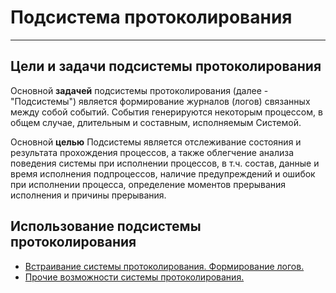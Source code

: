 ﻿---
Title: Подсистема протоколирования
Keywords: Подсистема протоколирования, Протоколирование, Logging
---

# Подсистема протоколирования
---

## Цели и задачи подсистемы протоколирования

Основной **задачей** подсистемы протоколирования (далее - "Подсистемы")
является формирование журналов (логов) связанных между собой событий.
События генерируются некоторым процессом, в общем случае, длительным и составным,
исполняемым Системой.

Основной **целью** Подсистемы является отслеживание состояния и результата
прохождения процессов, а также облегчение анализа поведения системы
при исполнении процессов, в т.ч. состав, данные и время исполнения подпроцессов,
наличие предупреждений и ошибок при исполнении процесса,
определение моментов прерывания исполнения и причины прерывания.

## Использование подсистемы протоколирования

* [Встраивание системы протоколирования. Формирование логов.](topic:.Custom.ПодсистемаПротоколирования.Встраивание)
* [Прочие возможности системы протоколирования.](topic:.Custom.ПодсистемаПротоколирования.ПрВозможности)

<!--Подробнее о подсистеме протоколирования читайте здесь:
--http://wiki.tengry.com/confluence/pages/viewpage.action?pageId=104005856-->